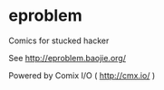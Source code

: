eproblem
========

Comics for stucked hacker

See http://eproblem.baojie.org/

Powered by Comix I/O ( http://cmx.io/ )

